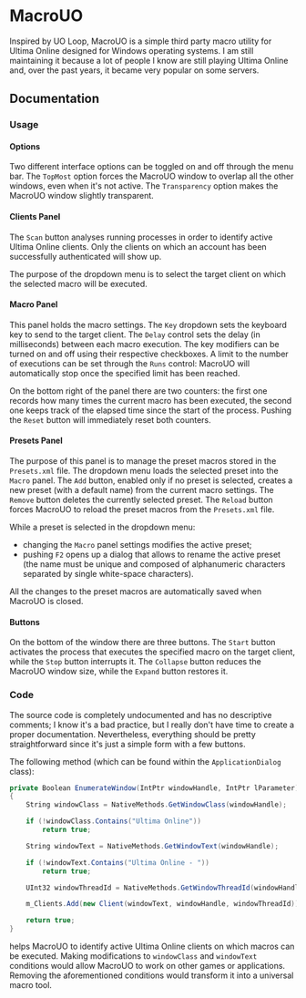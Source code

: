 # MacroUO

Inspired by UO Loop, MacroUO is a simple third party macro utility for Ultima Online designed for Windows operating systems. I am still maintaining it because a lot of people I know are still playing Ultima Online and, over the past years, it became very popular on some servers.

## Documentation

### Usage

#### Options

Two different interface options can be toggled on and off through the menu bar. The `TopMost` option forces the MacroUO window to overlap all the other windows, even when it's not active. The `Transparency` option makes the MacroUO window slightly transparent.

#### Clients Panel

The `Scan` button analyses running processes in order to identify active Ultima Online clients. Only the clients on which an account has been successfully authenticated will show up.

The purpose of the dropdown menu is to select the target client on which the selected macro will be executed.

#### Macro Panel

This panel holds the macro settings. The `Key` dropdown sets the keyboard key to send to the target client. The `Delay` control sets the delay (in milliseconds) between each macro execution. The key modifiers can be turned on and off using their respective checkboxes. A limit to the number of executions can be set through the `Runs` control: MacroUO will automatically stop once the specified limit has been reached.

On the bottom right of the panel there are two counters: the first one records how many times the current macro has been executed, the second one keeps track of the elapsed time since the start of the process. Pushing the `Reset` button will immediately reset both counters.

#### Presets Panel

The purpose of this panel is to manage the preset macros stored in the `Presets.xml` file. The dropdown menu loads the selected preset into the `Macro` panel. The `Add` button, enabled only if no preset is selected, creates a new preset (with a default name) from the current macro settings. The `Remove` button deletes the currently selected preset. The `Reload` button forces MacroUO to reload the preset macros from the `Presets.xml` file.

While a preset is selected in the dropdown menu:
* changing the `Macro` panel settings  modifies the active preset;
* pushing `F2` opens up a dialog that allows to rename the active preset (the name must be unique and composed of alphanumeric characters separated by single white-space characters).

All the changes to the preset macros are automatically saved when MacroUO is closed.

#### Buttons

On the bottom of the window there are three buttons. The `Start` button activates the process that executes the specified macro on the target client, while the `Stop` button interrupts it. The `Collapse` button reduces the MacroUO window size, while the `Expand` button restores it.

### Code

The source code is completely undocumented and has no descriptive comments; I know it's a bad practice, but I really don't have time to create a proper documentation. Nevertheless, everything should be pretty straightforward since it's just a simple form with a few buttons.

The following method (which can be found within the `ApplicationDialog` class):

```csharp
private Boolean EnumerateWindow(IntPtr windowHandle, IntPtr lParameter)
{
	String windowClass = NativeMethods.GetWindowClass(windowHandle);

	if (!windowClass.Contains("Ultima Online"))
		return true;

	String windowText = NativeMethods.GetWindowText(windowHandle);

	if (!windowText.Contains("Ultima Online - "))
		return true;

	UInt32 windowThreadId = NativeMethods.GetWindowThreadId(windowHandle);

	m_Clients.Add(new Client(windowText, windowHandle, windowThreadId));

	return true;
}
```
helps MacroUO to identify active Ultima Online clients on which macros can be executed. Making modifications to `windowClass` and `windowText` conditions would allow MacroUO to work on other games or applications. Removing the aforementioned conditions would transform it into a universal macro tool.
